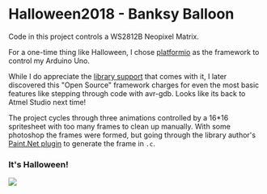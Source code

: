 # Halloween2018 - Banksy Balloon

Code in this project controls a WS2812B Neopixel Matrix.

For a one-time thing like Halloween, I chose [platformio](https://docs.platformio.org/en/latest/) as the framework to control my Arduino Uno.

While I do appreciate the [library support](https://platformio.org/lib/show/547/NeoPixelBus?utm_source=platformio&utm_medium=piohome) that comes with it, I later discovered this "Open Source" framework charges for even the most basic features like stepping through code with avr-gdb. Looks like its back to Atmel Studio next time!

The project cycles through three animations controlled by a 16*16 spritesheet with too many frames to clean up manually. With some photoshop the frames were formed, but going through the library author's [Paint.Net plugin](http://forums.getpaint.net/index.php?/topic/107921-arduino-neopixel-sketch-exporter/) to generate the frame in ```.c```.


### It's Halloween!
![](https://i.imgur.com/egnYgwB.jpg)
